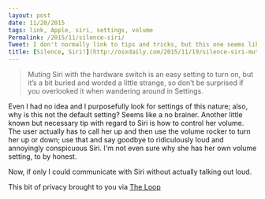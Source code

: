 ```yaml
---
layout: post
date: 11/20/2015
tags: link, Apple, siri, settings, volume
Permalink: /2015/11/silence-siri/
Tweet: I don't normally link to tips and tricks, but this one seems like a no brainer that should have been a default!
title: [Silence, Siri!](http://osxdaily.com/2015/11/19/silence-siri-mute-switch-ios/)
---
```


>Muting Siri with the hardware switch is an easy setting to turn on, but it’s a bit buried and worded a little strange, so don’t be surprised if you overlooked it when wandering around in Settings.

Even I had no idea and I purposefully look for settings of this nature; also, why is this not the default setting? Seems like a no brainer. Another little known but necessary tip with regard to Siri is how to control her volume. The user actually has to call her up and then use the volume rocker to turn her up or down; use that and say goodbye to ridiculously loud and annoyingly conspicuous Siri. I'm not even sure why she has her own volume setting, to by honest.

Now, if only I could communicate with Siri without actually talking out loud.

This bit of privacy brought to you via [The Loop](http://www.loopinsight.com/2015/11/20/how-to-silence-siri-with-the-mute-switch/)